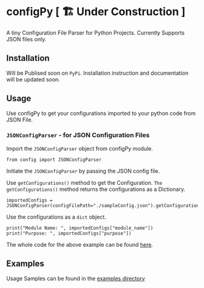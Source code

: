 # configPy [ 🏗 Under Construction ]

A tiny Configuration File Parser for Python Projects. Currently Supports JSON files only. 

## Installation

Will be Publised soon on `PyPi`. Installation instruction and documentation will be updated soon.

## Usage 

Use configPy to get your configurations imported to your python code from JSON File.


### `JSONConfigParser` - for JSON Configuration Files

Import the `JSONConfigParser` object from configPy module.
```
from config import JSONConfigParser
```

Initiate the `JSONConfigParser` by passing the JSON config file.

Use `getConfigurations()` method to get the Configuration. `The getConfigurations()` method returns the configurations as a Dictionary.
```
importedConfigs = JSONConfigParser(configFilePath="./sampleConfig.json").getConfigurations()
```

Use the configurations as a `dict` object.
```
print("Module Name: ", importedConfigs["module_name"])
print("Purpose: ", importedConfigs["purpose"])
```

The whole code for the above example can be found [here](./examples/sample_jsonConfig.py).

## Examples

Usage Samples can be found in the [examples directory](./examples)
